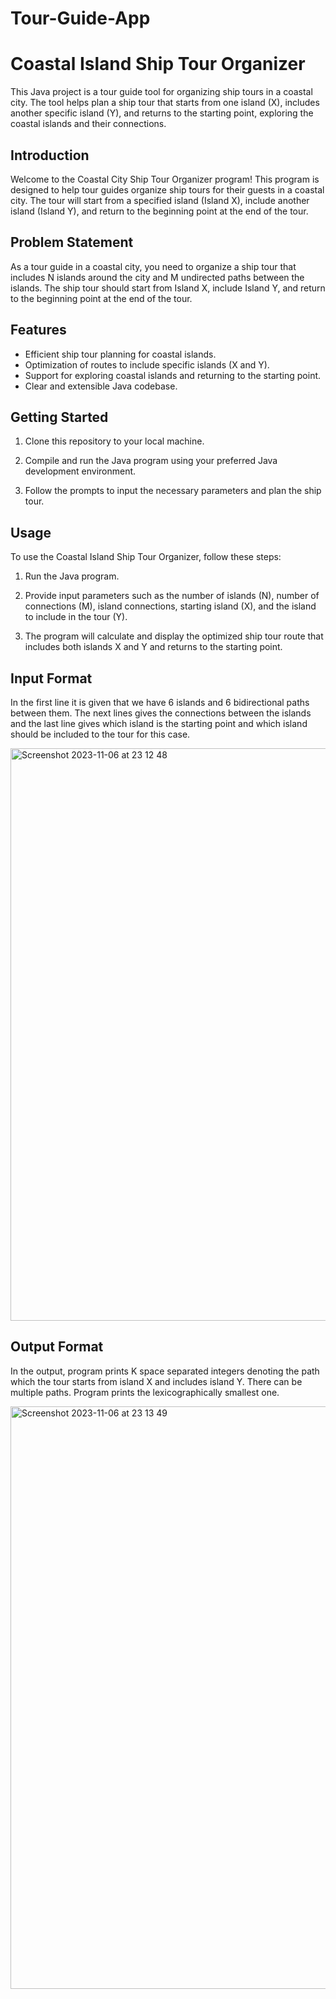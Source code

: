# Tour-Guide-App
# Coastal Island Ship Tour Organizer

This Java project is a tour guide tool for organizing ship tours in a coastal city. The tool helps plan a ship tour that starts from one island (X), includes another specific island (Y), and returns to the starting point, exploring the coastal islands and their connections.

## Introduction

Welcome to the Coastal City Ship Tour Organizer program! This program is designed to help tour guides organize ship tours for their guests in a coastal city. The tour will start from a specified island (Island X), include another island (Island Y), and return to the beginning point at the end of the tour.

## Problem Statement

As a tour guide in a coastal city, you need to organize a ship tour that includes N islands around the city and M undirected paths between the islands. The ship tour should start from Island X, include Island Y, and return to the beginning point at the end of the tour.

## Features

- Efficient ship tour planning for coastal islands.
- Optimization of routes to include specific islands (X and Y).
- Support for exploring coastal islands and returning to the starting point.
- Clear and extensible Java codebase.

## Getting Started

1. Clone this repository to your local machine.

2. Compile and run the Java program using your preferred Java development environment.

3. Follow the prompts to input the necessary parameters and plan the ship tour.

## Usage

To use the Coastal Island Ship Tour Organizer, follow these steps:

1. Run the Java program.

2. Provide input parameters such as the number of islands (N), number of connections (M), island connections, starting island (X), and the island to include in the tour (Y).

3. The program will calculate and display the optimized ship tour route that includes both islands X and Y and returns to the starting point.

## Input Format

In the first line it is given that we have 6 islands and 6 bidirectional paths between them.
The next lines gives the connections between the islands and the last line gives which island is the
starting point and which island should be included to the tour for this case.

<img width="916" alt="Screenshot 2023-11-06 at 23 12 48" src="https://github.com/sarparslan/Tour-Guide-App/assets/96438389/7e8b285c-2287-4647-85da-2963b7dc96ff">


## Output Format

In the output, program prints K space separated integers denoting the path which the tour starts from
island X and includes island Y. There can be multiple paths. Program prints the lexicographically smallest
one.

<img width="932" alt="Screenshot 2023-11-06 at 23 13 49" src="https://github.com/sarparslan/Tour-Guide-App/assets/96438389/e6a86782-07e9-4bf5-911a-c7e2bb09ab52">

